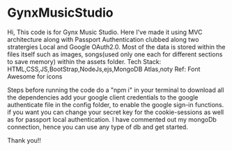 # GynxMusicStudio
Hi, This code is for Gynx Music Studio.
Here I've made it using MVC architecture along with Passport Authentication clubbed along two stratergies Local and Google OAuth2.0.
Most of the data is stored within the files itself such as images, songs(used only one each for different sections to save memory) within the assets folder. 
Tech Stack: HTML,CSS,JS,BootStrap,NodeJs,ejs,MongoDB Atlas,noty Ref: Font Awesome for icons

Steps before running the code do a "npm i" in your terminal to download all the dependencies add 
your google client credentials to the google authenticate file in the config folder,
to enable the google sign-in functions. if you want you can change your secret key for the cookie-sessions as well as
for passport local authentication. I have commented out my mongoDb connection, hence you can use any type of db and get started.

Thank you!!
